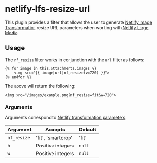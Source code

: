 # netlify-lfs-resize-url

This plugin provides a filter that allows the user to generate [Netlify Image Transformation](https://www.netlify.com/docs/image-transformation/) resize URL parameters when working with [Netlify Large Media](https://www.netlify.com/docs/large-media/).

## Usage

The `nf_resize` filter works in conjunction with the `url` filter as follows:

    {% for image in this.attachments.images %}
        <img src="{{ image|url|nf_resize(w=720) }}">
    {% endfor %}

The above will return the following:

`<img src="/images/example.png?nf_resize=fit&w=720">`

### Arguments

Arguments correspond to [Netlify transformation parameters](https://www.netlify.com/docs/image-transformation/#parameters-for-transformation).

| Argument | Accepts | Default |
|-------------|--------------------|---------|
| `nf_resize` | 'fit', 'smartcrop' | 'fit' |
| `h` | Positive integers | `null` |
| `w` | Positive integers | `null` |